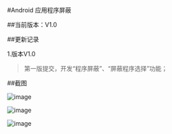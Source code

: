 #Android 应用程序屏蔽

##当前版本：V1.0

##更新记录

1.版本V1.0
> 第一版提交，开发“程序屏蔽”、“屏蔽程序选择”功能；

##截图


 ![image](https://raw.githubusercontent.com/cundong/AppBlock/master/001.png)
 
 ![image](https://raw.githubusercontent.com/cundong/AppBlock/master/002.png)
 
 ![image](https://raw.githubusercontent.com/cundong/AppBlock/master/003.png)

